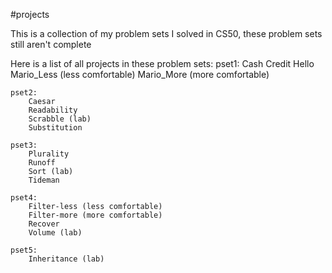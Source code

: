 #projects

This is a collection of my problem sets I solved in CS50, these problem sets still aren't complete

Here is a list of all projects in these problem sets:
    pset1:
        Cash
        Credit
        Hello
        Mario_Less (less comfortable)
        Mario_More (more comfortable)

    pset2:
        Caesar
        Readability
        Scrabble (lab)
        Substitution

    pset3:
        Plurality
        Runoff
        Sort (lab)
        Tideman

    pset4:
        Filter-less (less comfortable)
        Filter-more (more comfortable)
        Recover
        Volume (lab)

    pset5:
        Inheritance (lab)
